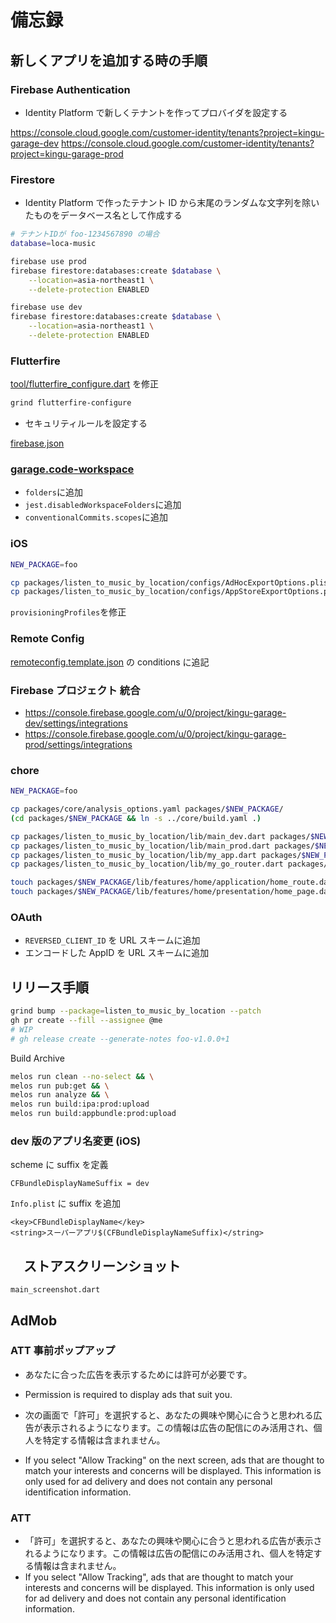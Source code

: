 # 備忘録

## 新しくアプリを追加する時の手順

### Firebase Authentication

- Identity Platform で新しくテナントを作ってプロバイダを設定する

<https://console.cloud.google.com/customer-identity/tenants?project=kingu-garage-dev>
<https://console.cloud.google.com/customer-identity/tenants?project=kingu-garage-prod>

### Firestore

- Identity Platform で作ったテナント ID から末尾のランダムな文字列を除いたものをデータベース名として作成する

```sh
# テナントIDが foo-1234567890 の場合
database=loca-music

firebase use prod
firebase firestore:databases:create $database \
    --location=asia-northeast1 \
    --delete-protection ENABLED

firebase use dev
firebase firestore:databases:create $database \
    --location=asia-northeast1 \
    --delete-protection ENABLED
```

### Flutterfire

[tool/flutterfire_configure.dart](tool/flutterfire_configure.dart) を修正

```sh
grind flutterfire-configure
```

- セキュリティルールを設定する

[firebase.json](firebase.json)

### [garage.code-workspace](garage.code-workspace)

- `folders`に追加
- `jest.disabledWorkspaceFolders`に追加
- `conventionalCommits.scopes`に追加

### iOS

```sh
NEW_PACKAGE=foo

cp packages/listen_to_music_by_location/configs/AdHocExportOptions.plist packages/$NEW_PACKAGE/configs/
cp packages/listen_to_music_by_location/configs/AppStoreExportOptions.plist packages/$NEW_PACKAGE/configs/
```

`provisioningProfiles`を修正

### Remote Config

[remoteconfig.template.json](remoteconfig.template.json) の conditions に追記

### Firebase プロジェクト 統合

- <https://console.firebase.google.com/u/0/project/kingu-garage-dev/settings/integrations>
- <https://console.firebase.google.com/u/0/project/kingu-garage-prod/settings/integrations>

### chore

```sh
NEW_PACKAGE=foo

cp packages/core/analysis_options.yaml packages/$NEW_PACKAGE/
(cd packages/$NEW_PACKAGE && ln -s ../core/build.yaml .)

cp packages/listen_to_music_by_location/lib/main_dev.dart packages/$NEW_PACKAGE/lib/
cp packages/listen_to_music_by_location/lib/main_prod.dart packages/$NEW_PACKAGE/lib/
cp packages/listen_to_music_by_location/lib/my_app.dart packages/$NEW_PACKAGE/lib/
cp packages/listen_to_music_by_location/lib/my_go_router.dart packages/$NEW_PACKAGE/lib/

touch packages/$NEW_PACKAGE/lib/features/home/application/home_route.dart
touch packages/$NEW_PACKAGE/lib/features/home/presentation/home_page.dart
```

### OAuth

- `REVERSED_CLIENT_ID` を URL スキームに追加
- エンコードした AppID を URL スキームに追加

## リリース手順

```sh
grind bump --package=listen_to_music_by_location --patch
gh pr create --fill --assignee @me
# WIP
# gh release create --generate-notes foo-v1.0.0+1
```

Build Archive

```sh
melos run clean --no-select && \
melos run pub:get && \
melos run analyze && \
melos run build:ipa:prod:upload
melos run build:appbundle:prod:upload
```

### dev 版のアプリ名変更 (iOS)

scheme に suffix を定義

```xcconfig
CFBundleDisplayNameSuffix = dev
```

`Info.plist` に suffix を追加

```plist
<key>CFBundleDisplayName</key>
<string>スーパーアプリ$(CFBundleDisplayNameSuffix)</string>
```

## 　ストアスクリーンショット

`main_screenshot.dart`

## AdMob

### ATT 事前ポップアップ

- あなたに合った広告を表示するためには許可が必要です。
- Permission is required to display ads that suit you.

- 次の画面で「許可」を選択すると、あなたの興味や関心に合うと思われる広告が表示されるようになります。この情報は広告の配信にのみ活用され、個人を特定する情報は含まれません。
- If you select "Allow Tracking" on the next screen, ads that are thought to match your interests and concerns will be displayed. This information is only used for ad delivery and does not contain any personal identification information.

### ATT

- 「許可」を選択すると、あなたの興味や関心に合うと思われる広告が表示されるようになります。この情報は広告の配信にのみ活用され、個人を特定する情報は含まれません。
- If you select "Allow Tracking", ads that are thought to match your interests and concerns will be displayed. This information is only used for ad delivery and does not contain any personal identification information.
